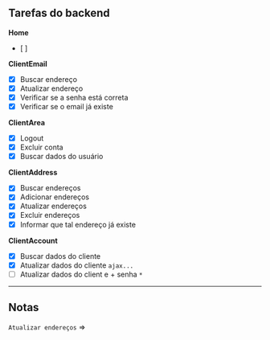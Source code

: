 ## Tarefas do backend

**Home**
- [ ]

**ClientEmail**
- [x] Buscar endereço
- [x] Atualizar endereço
- [x] Verificar se a senha está correta
- [x] Verificar se o email já existe

**ClientArea**
- [x] Logout
- [x] Excluir conta
- [x] Buscar dados do usuário

**ClientAddress**
- [x] Buscar endereços
- [x] Adicionar endereços
- [x] Atualizar endereços
- [x] Excluir endereços
- [x] Informar que tal endereço já existe

**ClientAccount**
- [x] Buscar dados do cliente
- [x] Atualizar dados do cliente `ajax...`
- [ ] Atualizar dados do client e + senha `*`

---

## Notas

`Atualizar endereços` => 

